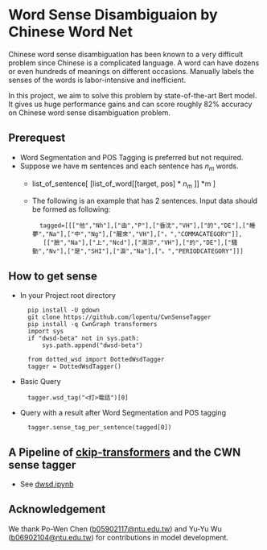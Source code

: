 # Word Sense Disambiguaion by Chinese Word Net

Chinese word sense disambiguation has been known to a very difficult problem since Chinese is a complicated language. A word can have dozens or even hundreds of meanings on different occasions. Manually labels the senses of the words is labor-intensive and inefficient.

In this project, we aim to solve this problem by state-of-the-art Bert model.  It gives us huge performance gains and can score roughly 82% accuracy on Chinese word sense disambiguation problem.

## Prerequest
* Word Segmentation and POS Tagging is preferred but not required.
* Suppose we have m sentences and each sentence has $n_m$ words.
    * list_of_sentence[ [list_of_word[[target, pos] * $n_m$ ]] *m ]
    * The following is an example that has 2 sentences. Input data should be formed as following:

            tagged=[[["他","Nh"],["由","P"],["昏沈","VH"],["的","DE"],["睡夢","Na"],["中","Ng"],["醒來","VH"],["，","COMMACATEGORY"]],
             [["臉","Na"],["上","Ncd"],["濕涼","VH"],["的","DE"],["騷動","Nv"],["是","SHI"],["淚","Na"],["。","PERIODCATEGORY"]]]
             

## How to get sense
* In your Project root directory

        pip install -U gdown
        git clone https://github.com/lopentu/CwnSenseTagger
        pip install -q CwnGraph transformers
        import sys
        if "dwsd-beta" not in sys.path:
            sys.path.append("dwsd-beta")
        
        from dotted_wsd import DottedWsdTagger
        tagger = DottedWsdTagger()

* Basic Query

        tagger.wsd_tag("<打>電話")[0]

* Query with a result after Word Segmentation and POS tagging

        tagger.sense_tag_per_sentence(tagged[0])

## A Pipeline of [ckip-transformers](https://github.com/ckiplab/ckip-transformers) and the CWN sense tagger
* See [dwsd.ipynb](https://github.com/lopentu/CwnSenseTagger/blob/main/dwsd.ipynb)


## Acknowledgement
We thank Po-Wen Chen (b05902117@ntu.edu.tw) and Yu-Yu Wu (b06902104@ntu.edu.tw) for contributions in model development.
